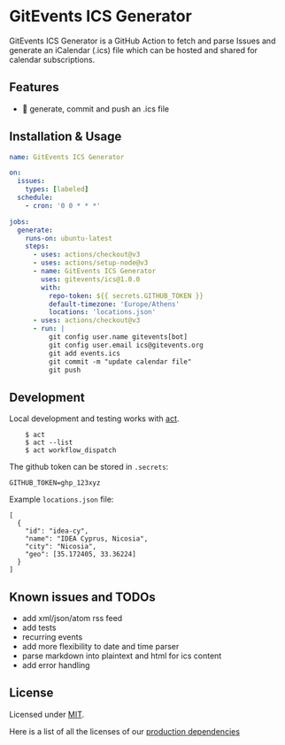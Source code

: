 # GitEvents ICS Generator

GitEvents ICS Generator is a GitHub Action to fetch and parse Issues and
generate an iCalendar (.ics) file which can be hosted and shared for calendar
subscriptions.

## Features

- :robot: generate, commit and push an .ics file

## Installation & Usage

```yml
name: GitEvents ICS Generator

on:
  issues:
    types: [labeled]
  schedule:
    - cron: '0 0 * * *'

jobs:
  generate:
    runs-on: ubuntu-latest
    steps:
      - uses: actions/checkout@v3
      - uses: actions/setup-node@v3
      - name: GitEvents ICS Generator
        uses: gitevents/ics@1.0.0
        with:
          repo-token: ${{ secrets.GITHUB_TOKEN }}
          default-timezone: 'Europe/Athens'
          locations: 'locations.json'
      - uses: actions/checkout@v3
      - run: |
          git config user.name gitevents[bot]
          git config user.email ics@gitevents.org
          git add events.ics
          git commit -m "update calendar file"
          git push
```

## Development

Local development and testing works with [act](https://github.com/nektos/act).

```
    $ act
    $ act --list
    $ act workflow_dispatch
```

The github token can be stored in `.secrets`:

```
GITHUB_TOKEN=ghp_123xyz
```

Example `locations.json` file:

```
[
  {
    "id": "idea-cy",
    "name": "IDEA Cyprus, Nicosia",
    "city": "Nicosia",
    "geo": [35.172405, 33.36224]
  }
]
```

## Known issues and TODOs

- add xml/json/atom rss feed
- add tests
- recurring events
- add more flexibility to date and time parser
- parse markdown into plaintext and html for ics content
- add error handling

## License

Licensed under [MIT](./LICENSE).

Here is a list of all the licenses of our
[production dependencies](./dist/licenses.txt)
